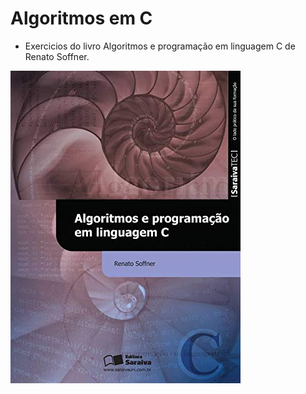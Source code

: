 # Algoritmos em C

- Exercicios do livro Algoritmos e programação em linguagem C de Renato Soffner.

<img src="https://github.com/Samuel-Mil/algoritmos-e-programacao-em-linguagem-c/blob/main/tmp/capa-livro.jpg">
